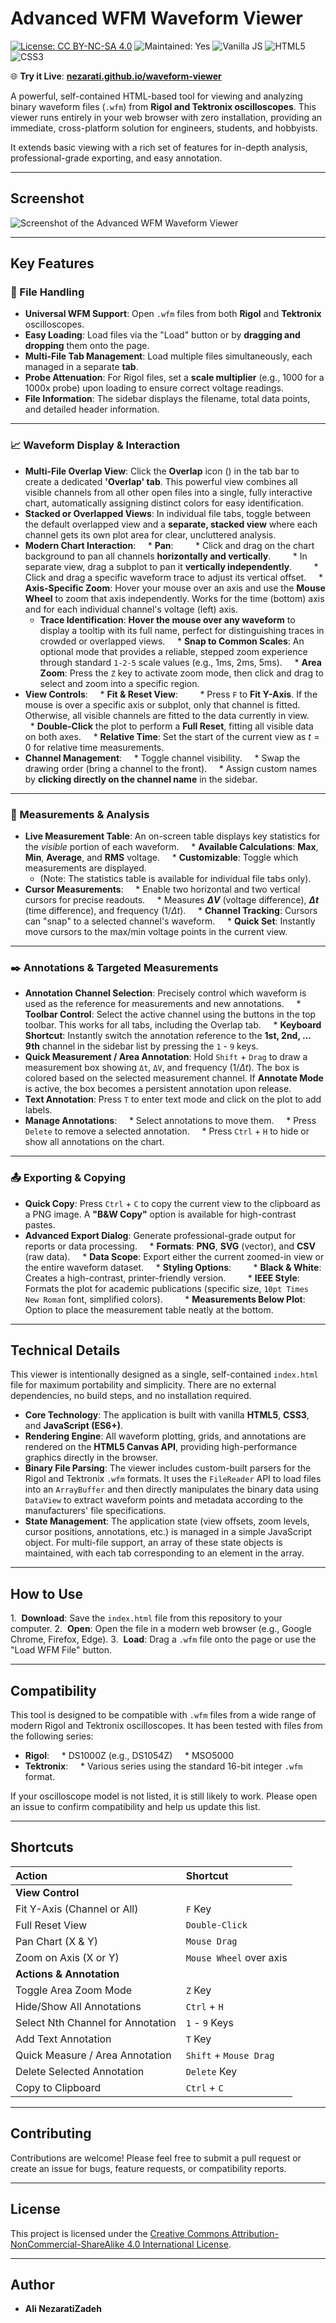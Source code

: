 # Advanced WFM Waveform Viewer

[![License: CC BY-NC-SA 4.0](https://licensebuttons.net/l/by-nc-sa/4.0/88x31.png)](https://creativecommons.org/licenses/by-nc-sa/4.0/)
![Maintained: Yes](https://img.shields.io/badge/Maintained%3F-yes-green.svg)
![Vanilla JS](https://img.shields.io/badge/JavaScript-Vanilla-yellow?logo=javascript)
![HTML5](https://img.shields.io/badge/HTML5-E34F26?logo=html5&logoColor=white)
![CSS3](https://img.shields.io/badge/CSS3-1572B6?logo=css3&logoColor=white)


🌐 **Try it Live**: [**nezarati.github.io/waveform-viewer**](https://nezarati.github.io/waveform-viewer/index.html)

A powerful, self-contained HTML-based tool for viewing and analyzing binary waveform files (`.wfm`) from **Rigol and Tektronix oscilloscopes**. This viewer runs entirely in your web browser with zero installation, providing an immediate, cross-platform solution for engineers, students, and hobbyists.

It extends basic viewing with a rich set of features for in-depth analysis, professional-grade exporting, and easy annotation.

***

## Screenshot

![Screenshot of the Advanced WFM Waveform Viewer](screenshot1.png)

***

## Key Features

### 📂 File Handling
* **Universal WFM Support**: Open `.wfm` files from both **Rigol** and **Tektronix** oscilloscopes.
* **Easy Loading**: Load files via the "Load" button or by **dragging and dropping** them onto the page.
* **Multi-File Tab Management**: Load multiple files simultaneously, each managed in a separate **tab**.
* **Probe Attenuation**: For Rigol files, set a **scale multiplier** (e.g., 1000 for a 1000x probe) upon loading to ensure correct voltage readings.
* **File Information**: The sidebar displays the filename, total data points, and detailed header information.

***

### 📈 Waveform Display & Interaction
* **Multi-File Overlap View**: Click the **Overlap** icon (<i class="fas fa-layer-group"></i>) in the tab bar to create a dedicated **'Overlap' tab**. This powerful view combines all visible channels from all other open files into a single, fully interactive chart, automatically assigning distinct colors for easy identification.
* **Stacked or Overlapped Views**: In individual file tabs, toggle between the default overlapped view and a **separate, stacked view** where each channel gets its own plot area for clear, uncluttered analysis.
* **Modern Chart Interaction**:
    * **Pan**:
        * Click and drag on the chart background to pan all channels **horizontally and vertically**.
        * In separate view, drag a subplot to pan it **vertically independently**.
        * Click and drag a specific waveform trace to adjust its vertical offset.
    * **Axis-Specific Zoom**: Hover your mouse over an axis and use the **Mouse Wheel** to zoom that axis independently. Works for the time (bottom) axis and for each individual channel's voltage (left) axis.
    * **Trace Identification**: **Hover the mouse over any waveform** to display a tooltip with its full name, perfect for distinguishing traces in crowded or overlapped views.
    * **Snap to Common Scales**: An optional mode that provides a reliable, stepped zoom experience through standard `1-2-5` scale values (e.g., 1ms, 2ms, 5ms).
    * **Area Zoom**: Press the `Z` key to activate zoom mode, then click and drag to select and zoom into a specific region.
* **View Controls**:
    * **Fit & Reset View**:
        * Press `F` to **Fit Y-Axis**. If the mouse is over a specific axis or subplot, only that channel is fitted. Otherwise, all visible channels are fitted to the data currently in view.
        * **Double-Click** the plot to perform a **Full Reset**, fitting all visible data on both axes.
    * **Relative Time**: Set the start of the current view as $t=0$ for relative time measurements.
* **Channel Management**:
    * Toggle channel visibility.
    * Swap the drawing order (bring a channel to the front).
    * Assign custom names by **clicking directly on the channel name** in the sidebar.

***

### 📏 Measurements & Analysis
* **Live Measurement Table**: An on-screen table displays key statistics for the *visible* portion of each waveform.
    * **Available Calculations**: **Max**, **Min**, **Average**, and **RMS** voltage.
    * **Customizable**: Toggle which measurements are displayed.
    * (Note: The statistics table is available for individual file tabs only).
* **Cursor Measurements**:
    * Enable two horizontal and two vertical cursors for precise readouts.
    * Measures **$\Delta V$** (voltage difference), **$\Delta t$** (time difference), and frequency ($1/\Delta t$).
    * **Channel Tracking**: Cursors can "snap" to a selected channel's waveform.
    * **Quick Set**: Instantly move cursors to the max/min voltage points in the current view.

***

### ✒️ Annotations & Targeted Measurements
* **Annotation Channel Selection**: Precisely control which waveform is used as the reference for measurements and new annotations.
    * **Toolbar Control**: Select the active channel using the buttons in the top toolbar. This works for all tabs, including the Overlap tab.
    * **Keyboard Shortcut**: Instantly switch the annotation reference to the **1st, 2nd, ... 9th** channel in the sidebar list by pressing the `1` - `9` keys.
* **Quick Measurement / Area Annotation**: Hold `Shift` + `Drag` to draw a measurement box showing `Δt`, `ΔV`, and frequency ($1/\Delta t$). The box is colored based on the selected measurement channel. If **Annotate Mode** is active, the box becomes a persistent annotation upon release.
* **Text Annotation**: Press `T` to enter text mode and click on the plot to add labels.
* **Manage Annotations**:
    * Select annotations to move them.
    * Press `Delete` to remove a selected annotation.
    * Press `Ctrl` + `H` to hide or show all annotations on the chart.

***

### 📤 Exporting & Copying
* **Quick Copy**: Press `Ctrl` + `C` to copy the current view to the clipboard as a PNG image. A **"B&W Copy"** option is available for high-contrast pastes.
* **Advanced Export Dialog**: Generate professional-grade output for reports or data processing.
    * **Formats**: **PNG**, **SVG** (vector), and **CSV** (raw data).
    * **Data Scope**: Export either the current zoomed-in view or the entire waveform dataset.
    * **Styling Options**:
        * **Black & White**: Creates a high-contrast, printer-friendly version.
        * **IEEE Style**: Formats the plot for academic publications (specific size, `10pt Times New Roman` font, simplified colors).
        * **Measurements Below Plot**: Option to place the measurement table neatly at the bottom.

***

## Technical Details

This viewer is intentionally designed as a single, self-contained `index.html` file for maximum portability and simplicity. There are no external dependencies, no build steps, and no installation required.

* **Core Technology**: The application is built with vanilla **HTML5**, **CSS3**, and **JavaScript (ES6+)**.
* **Rendering Engine**: All waveform plotting, grids, and annotations are rendered on the **HTML5 Canvas API**, providing high-performance graphics directly in the browser.
* **Binary File Parsing**: The viewer includes custom-built parsers for the Rigol and Tektronix `.wfm` formats. It uses the `FileReader` API to load files into an `ArrayBuffer` and then directly manipulates the binary data using `DataView` to extract waveform points and metadata according to the manufacturers' file specifications.
* **State Management**: The application state (view offsets, zoom levels, cursor positions, annotations, etc.) is managed in a simple JavaScript object. For multi-file support, an array of these state objects is maintained, with each tab corresponding to an element in the array.

***

## How to Use

1.  **Download**: Save the `index.html` file from this repository to your computer.
2.  **Open**: Open the file in a modern web browser (e.g., Google Chrome, Firefox, Edge).
3.  **Load**: Drag a `.wfm` file onto the page or use the "Load WFM File" button.

***

## Compatibility

This tool is designed to be compatible with `.wfm` files from a wide range of modern Rigol and Tektronix oscilloscopes. It has been tested with files from the following series:

* **Rigol**:
    * DS1000Z (e.g., DS1054Z)
    * MSO5000
* **Tektronix**:
    * Various series using the standard 16-bit integer `.wfm` format.

If your oscilloscope model is not listed, it is still likely to work. Please open an issue to confirm compatibility and help us update this list.

***

## Shortcuts

| Action | Shortcut |
| :--- | :--- |
| **View Control** | |
| Fit Y-Axis (Channel or All) | `F` Key |
| Full Reset View | `Double-Click` |
| Pan Chart (X & Y) | `Mouse Drag` |
| Zoom on Axis (X or Y) | `Mouse Wheel` over axis |
| **Actions & Annotation** | |
| Toggle Area Zoom Mode | `Z` Key |
| Hide/Show All Annotations | `Ctrl` + `H` |
| Select Nth Channel for Annotation | `1` - `9` Keys |
| Add Text Annotation | `T` Key |
| Quick Measure / Area Annotation | `Shift` + `Mouse Drag` |
| Delete Selected Annotation | `Delete` Key |
| Copy to Clipboard | `Ctrl` + `C` |

***

## Contributing

Contributions are welcome! Please feel free to submit a pull request or create an issue for bugs, feature requests, or compatibility reports.

***

## License

This project is licensed under the [Creative Commons Attribution-NonCommercial-ShareAlike 4.0 International License](http://creativecommons.org/licenses/by-nc-sa/4.0/).

***

## Author

* **Ali NezaratiZadeh**
